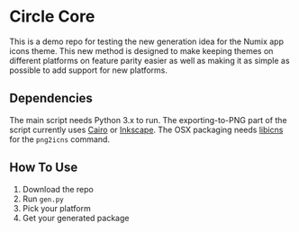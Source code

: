 # Circle Core
This is a demo repo for testing the new generation idea for the Numix app icons theme. This new method is designed to make keeping themes on different platforms on feature parity easier as well as making it as simple as possible to add support for new platforms.


## Dependencies
The main script needs Python 3.x to run. The exporting-to-PNG part of the script currently uses [Cairo](https://cairographics.org/) or [Inkscape](https://inkscape.org/). The OSX packaging needs [libicns](http://icns.sourceforge.net/) for the `png2icns` command.

## How To Use
1. Download the repo
2. Run `gen.py`
3. Pick your platform
4. Get your generated package
